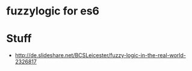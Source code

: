 # fuzzylogic for es6

# Stuff
* http://de.slideshare.net/BCSLeicester/fuzzy-logic-in-the-real-world-2326817
